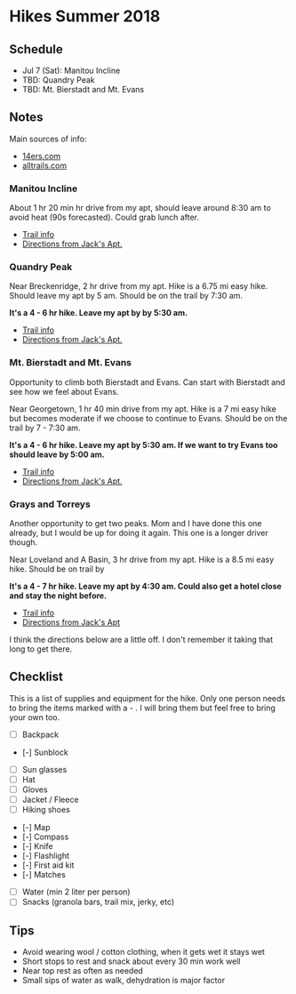 # Hikes Summer 2018

## Schedule

- Jul 7 (Sat): Manitou Incline
- TBD: Quandry Peak
- TBD: Mt. Bierstadt and Mt. Evans

## Notes

Main sources of info:

- [14ers.com](https://www.14ers.com/)
- [alltrails.com](https://www.alltrails.com/)

### Manitou Incline

About 1 hr 20 min hr drive from my apt, should leave around 8:30 am to avoid heat (90s forecasted). Could grab lunch after.

- [Trail info](https://www.alltrails.com/trail/us/colorado/the-incline-trail)
- [Directions from Jack's Apt.](https://www.google.com/maps/dir/6401+S+Boston+St,+Greenwood+Village,+CO/manitou+incline+hours/@39.2135189,-105.152688,10z/data=!3m1!4b1!4m14!4m13!1m5!1m1!1s0x876c866538c30227:0x72e77aa779cd9c91!2m2!1d-104.8820936!2d39.5993628!1m5!1m1!1s0x87135753add6aeb3:0xcd7de780530a2d66!2m2!1d-104.9423776!2d38.8579119!3e0)

### Quandry Peak

Near Breckenridge, 2 hr drive from my apt. Hike is a 6.75 mi easy hike. Should leave my apt by 5 am. Should be on the trail by 7:30 am.

**It's a 4 - 6 hr hike. Leave my apt by by 5:30 am.**

- [Trail info](https://www.14ers.com/route.php?route=quan1&peak=Quandary+Peak)
- [Directions from Jack's Apt.](https://www.google.com/maps/dir/6401+South+Boston+Street,+Englewood,+CO/quandary+peak+trailhead/@39.5084303,-105.7528741,10z/data=!4m13!4m12!1m5!1m1!1s0x876c867b17297b1f:0x5c8d132d7fa2d7a8!2m2!1d-104.8841091!2d39.5994873!1m5!1m1!1s0x876af3dc902a0017:0x7332470b5ea82aa7!2m2!1d-106.0619487!2d39.3854734)

### Mt. Bierstadt and Mt. Evans

Opportunity to climb both Bierstadt and Evans. Can start with Bierstadt and see how we feel about Evans.

Near Georgetown, 1 hr 40 min drive from my apt. Hike is a 7 mi easy hike but becomes moderate if we choose to continue to Evans. Should be on the trail by 7 - 7:30 am.

**It's a 4 - 6 hr hike. Leave my apt by 5:30 am. If we want to try Evans too should leave by 5:00 am.**

- [Trail info](https://www.14ers.com/route.php?route=bier4&peak=Mt.+Bierstadt)
- [Directions from Jack's Apt.](https://www.google.com/maps/dir/6401+South+Boston+Street,+Greenwood+Village,+CO/39.597306,-105.709983/@39.585949,-105.4420309,11z/data=!3m1!4b1!4m9!4m8!1m5!1m1!1s0x876c866548d7e257:0xf347f6b98535e4ed!2m2!1d-104.8826618!2d39.6006917!1m1!4e1?hl=en)

### Grays and Torreys

Another opportunity to get two peaks. Mom and I have done this one already, but I would be up for doing it again. This one is a longer driver though.

Near Loveland and A Basin, 3 hr drive from my apt. Hike is a 8.5 mi easy hike. Should be on trail by 

**It's a 4 - 7 hr hike. Leave my apt by 4:30 am. Could also get a hotel close and stay the night before.**

- [Trail info](https://www.14ers.com/route.php?route=torr5&peak=Grays+Peak+and+Torreys+Peak)
- [Directions from Jack's Apt](https://www.google.com/maps/dir/6401+S+Boston+St,+Englewood,+CO+80111/Continental+Divide+Trail,+Dillon,+CO+80435/@39.6583845,-105.7730369,11.7z/data=!4m14!4m13!1m5!1m1!1s0x876c867b17297b1f:0x5c8d132d7fa2d7a8!2m2!1d-104.8841091!2d39.5994873!1m5!1m1!1s0x876a53313b3fd3b3:0x7d3ce19fd219ad7!2m2!1d-105.8017355!2d39.6470803!3e0)

I think the directions below are a little off. I don't remember it taking that long to get there.

## Checklist

This is a list of supplies and equipment for the hike. Only one person needs to bring the items marked with a - . I will bring them but feel free to bring your own too.

- [ ] Backpack
- [-] Sunblock
- [ ] Sun glasses
- [ ] Hat
- [ ] Gloves
- [ ] Jacket / Fleece
- [ ] Hiking shoes
- [-] Map
- [-] Compass
- [-] Knife
- [-] Flashlight
- [-] First aid kit
- [-] Matches
- [ ] Water (min 2 liter per person)
- [ ] Snacks (granola bars, trail mix, jerky, etc)

## Tips

- Avoid wearing wool / cotton clothing, when it gets wet it stays wet
- Short stops to rest and snack about every 30 min work well
- Near top rest as often as needed
- Small sips of water as walk, dehydration is major factor
